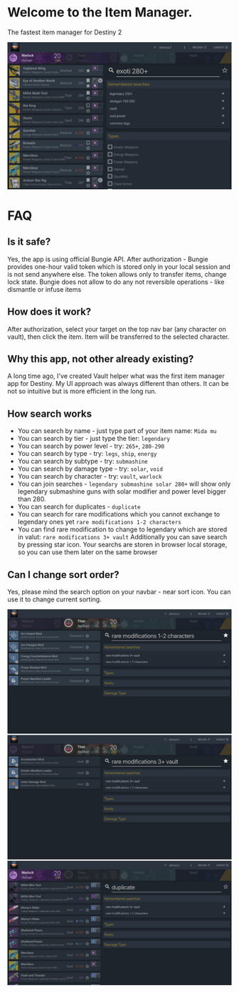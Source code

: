 # Welcome to the Item Manager.
The fastest item manager for Destiny 2

![Screen shot](https://raw.githubusercontent.com/dswistowski/itemmanager-issues/master/img/screen.png)

# FAQ

## Is it safe?

Yes, the app is using official Bungie API. After authorization - Bungie provides one-hour valid token which is stored only in your local session and is not send anywhere else. The token allows only to transfer items, change lock state. Bungie does not allow to do any not reversible operations - like dismantle or infuse items

## How does it work?

After authorization, select your target on the top nav bar (any character on vault), then click the item. Item will be transferred to the selected character.

## Why this app, not other already existing?

A long time ago, I've created Vault helper what was the first item manager app for Destiny. My UI approach was always different than others. It can be not so intuitive but is more efficient in the long run.

## How search works

 - You can search by name - just type part of your item name: `Mida mu`
 - You can search by tier - just type the tier: `legendary`
 - You can search by power level - try: `265+`, `280-290`
 - You can search by type - try: `legs`, `ship`, `energy`
 - You can search by subtype - try: `submashine`
 - You can search by damage type - try: `solar`, `void`
 - You can search by character - try: `vault`, `warlock`
 - You can join searches - `legendary submashine solar 280+` will show only legendary submashine guns with solar modifier and power level bigger than 280.
 - You can search for duplicates - `duplicate`
 - You can search for rare modifications which you cannot exchange to legendary ones yet `rare modifications 1-2 characters`
 - You can find rare modification to change to legendary which are stored in valut: `rare modifications 3+ vault`
Additionally you can save search by pressing star icon. Your searchs are storen in browser local storage, so you can use them later on the same browser

## Can I change sort order?

Yes, please mind the search option on your navbar - near sort icon. You can use it to change current sorting.


![Screen shot](https://raw.githubusercontent.com/dswistowski/itemmanager-issues/master/img/to-vault.png)
![Screen shot](https://raw.githubusercontent.com/dswistowski/itemmanager-issues/master/img/from-vault.png)
![Screen shot](https://raw.githubusercontent.com/dswistowski/itemmanager-issues/master/img/duplicates.png)